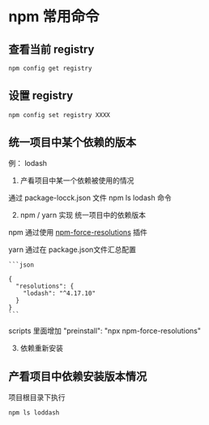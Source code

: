 # npm 常用命令

## 查看当前 registry

``` sh
npm config get registry 
```

## 设置 registry

``` sh
npm config set registry XXXX
```

## 统一项目中某个依赖的版本

例： lodash

1. 产看项目中某一个依赖被使用的情况

  通过 package-locck.json 文件
  npm ls lodash 命令

2. npm / yarn 实现 统一项目中的依赖版本

  npm 通过使用 [npm-force-resolutions](https://www.npmjs.com/package/npm-force-resolutions) 插件

  yarn 通过在 package.json文件汇总配置

    ```json

    {
      "resolutions": {
        "lodash": "^4.17.10"
      }
    }
    ```
  scripts 里面增加  "preinstall": "npx npm-force-resolutions"

3. 依赖重新安装


## 产看项目中依赖安装版本情况

项目根目录下执行

``` node
npm ls loddash
```